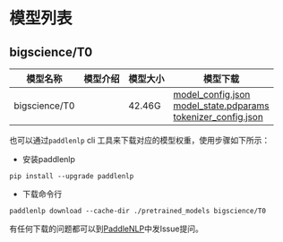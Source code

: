 #  模型列表

## bigscience/T0

| 模型名称 | 模型介绍 | 模型大小  | 模型下载 |
| --- | --- | --- | --- |
|bigscience/T0|  | 42.46G | [model_config.json](https://bj.bcebos.com/paddlenlp/models/community/bigscience/T0/model_config.json)<br>[model_state.pdparams](https://bj.bcebos.com/paddlenlp/models/community/bigscience/T0/model_state.pdparams)<br>[tokenizer_config.json](https://bj.bcebos.com/paddlenlp/models/community/bigscience/T0/tokenizer_config.json) |

也可以通过`paddlenlp` cli 工具来下载对应的模型权重，使用步骤如下所示：

* 安装paddlenlp

```shell
pip install --upgrade paddlenlp
```

* 下载命令行

```shell
paddlenlp download --cache-dir ./pretrained_models bigscience/T0
```

有任何下载的问题都可以到[PaddleNLP](https://github.com/PaddlePaddle/PaddleNLP)中发Issue提问。